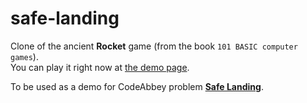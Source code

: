 safe-landing
============

Clone of the ancient **Rocket** game (from the book `101 BASIC computer games`).  
You can play it right now at [the demo page](http://codeabbey.github.io/safe-landing).

To be used as a demo for CodeAbbey problem **[Safe Landing](http://www.codeabbey.com/index/task_view/safe-landing)**.

